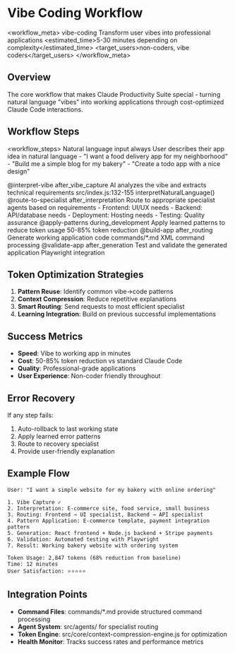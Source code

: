 # Vibe Coding Workflow

<workflow_meta>
  <name>vibe-coding</name>
  <description>Transform user vibes into professional applications</description>
  <estimated_time>5-30 minutes depending on complexity</estimated_time>
  <target_users>non-coders, vibe coders</target_users>
</workflow_meta>

## Overview

The core workflow that makes Claude Productivity Suite special - turning natural language "vibes" into working applications through cost-optimized Claude Code interactions.

## Workflow Steps

<workflow_steps>
  <step number="1" name="vibe_capture">
    <command>Natural language input</command>
    <condition>always</condition>
    <description>User describes their app idea in natural language</description>
    <examples>
      - "I want a food delivery app for my neighborhood"
      - "Build me a simple blog for my bakery"
      - "Create a todo app with a nice design"
    </examples>
  </step>
  
  <step number="2" name="vibe_interpretation">
    <command>@interpret-vibe</command>
    <condition>after_vibe_capture</condition>
    <description>AI analyzes the vibe and extracts technical requirements</description>
    <implementation>src/index.js:132-155 interpretNaturalLanguage()</implementation>
  </step>
  
  <step number="3" name="agent_routing">
    <command>@route-to-specialist</command>
    <condition>after_interpretation</condition>
    <description>Route to appropriate specialist agents based on requirements</description>
    <specialists>
      - Frontend: UI/UX needs
      - Backend: API/database needs  
      - Deployment: Hosting needs
      - Testing: Quality assurance
    </specialists>
  </step>
  
  <step number="4" name="pattern_optimization">
    <command>@apply-patterns</command>
    <condition>during_development</condition>
    <description>Apply learned patterns to reduce token usage</description>
    <target_savings>50-85% token reduction</target_savings>
  </step>
  
  <step number="5" name="app_generation">
    <command>@build-app</command>
    <condition>after_routing</condition>
    <description>Generate working application code</description>
    <integration>commands/*.md XML command processing</integration>
  </step>
  
  <step number="6" name="validation">
    <command>@validate-app</command>
    <condition>after_generation</condition>
    <description>Test and validate the generated application</description>
    <testing>Playwright integration</testing>
  </step>
</workflow_steps>

## Token Optimization Strategies

1. **Pattern Reuse**: Identify common vibe→code patterns
2. **Context Compression**: Reduce repetitive explanations  
3. **Smart Routing**: Send requests to most efficient specialist
4. **Learning Integration**: Build on previous successful implementations

## Success Metrics

- **Speed**: Vibe to working app in minutes
- **Cost**: 50-85% token reduction vs standard Claude Code
- **Quality**: Professional-grade applications  
- **User Experience**: Non-coder friendly throughout

## Error Recovery

If any step fails:
1. Auto-rollback to last working state
2. Apply learned error patterns 
3. Route to recovery specialist
4. Provide user-friendly explanation

## Example Flow

```
User: "I want a simple website for my bakery with online ordering"

1. Vibe Capture ✓
2. Interpretation: E-commerce site, food service, small business
3. Routing: Frontend → UI specialist, Backend → API specialist  
4. Pattern Application: E-commerce template, payment integration pattern
5. Generation: React frontend + Node.js backend + Stripe payments
6. Validation: Automated testing with Playwright
7. Result: Working bakery website with ordering system

Token Usage: 2,847 tokens (68% reduction from baseline)
Time: 12 minutes
User Satisfaction: ⭐⭐⭐⭐⭐
```

## Integration Points

- **Command Files**: commands/*.md provide structured command processing
- **Agent System**: src/agents/ for specialist routing
- **Token Engine**: src/core/context-compression-engine.js for optimization
- **Health Monitor**: Tracks success rates and performance metrics